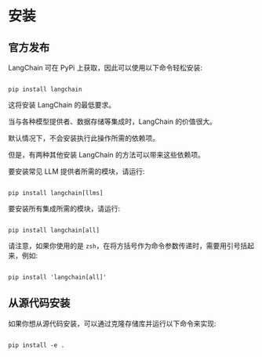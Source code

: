 # 安装



## 官方发布



LangChain 可在 PyPi 上获取，因此可以使用以下命令轻松安装:



```

pip install langchain

```



这将安装 LangChain 的最低要求。

当与各种模型提供者、数据存储等集成时，LangChain 的价值很大。

默认情况下，不会安装执行此操作所需的依赖项。

但是，有两种其他安装 LangChain 的方法可以带来这些依赖项。



要安装常见 LLM 提供者所需的模块，请运行:



```

pip install langchain[llms]

```



要安装所有集成所需的模块，请运行:



```

pip install langchain[all]

```



请注意，如果你使用的是 `zsh`，在将方括号作为命令参数传递时，需要用引号括起来，例如:



```

pip install 'langchain[all]'

```



## 从源代码安装



如果你想从源代码安装，可以通过克隆存储库并运行以下命令来实现:



```

pip install -e .

```

